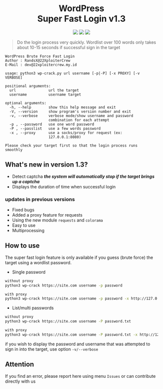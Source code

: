 <h1 align="center">WordPress<br/>Super Fast Login v1.3</h1>

<p align="center">
  <img src="https://img.shields.io/badge/Python-3.9.0-brightgreen">
  <img src="https://img.shields.io/badge/Languange-English-yellowgreen">
  <img src="https://img.shields.io/badge/License-CC-red">
</p>

> Do the login process very quickly. 
Wordlist over 100 words only takes about 10-15 seconds if successful sign in the target

```
WordPress Brute Force Fast Login
Author : RandsX@22XploiterCrew
E-Mail : dev@22xploitercrew.my.id

usage: python3 wp-crack.py url username [-p|-P] [-x PROXY] [-v VERBOSE]

positional arguments:
  url               url the target
  username          username target

optional arguments:
  -h, --help        show this help message and exit
  -V, --version     show program's version number and exit
  -v, --verbose     verbose mode/show username and password
                    combination for each attempt
  -p , --password   use one word password
  -P , --passlist   use a few words password
  -x , --proxy      use a socks/proxy for request (ex:
                    127.0.0.1:8080)

Please check your target first so that the login process runs
smoothly
```

## What's new in version 1.3?
- Detect captcha ***the system will automatically stop if the target brings up a captcha***
- Displays the duration of time when successful login
### updates in previous versions
- Fixed bugs
- Added a proxy feature for requests
- Using the new module ```requests``` and ```colorama```
- Easy to use
- Multiprocessing

## How to use
The super fast login feature is only available if you guess (brute force) the target using a wordlist password.
- Single password
```bash
without proxy
python3 wp-crack https://site.com username -p password

with proxy
python3 wp-crack https://site.com username -p password -x http://127.0.0.1:8000
```

- List/multi passwords
```bash
without proxy
python3 wp-crack https://site.com username -P password.txt

with proxy
python3 wp-crack https://site.com username -P password.txt -x http://127.0.0.1:8000
```

if you wish to display the password and username that was attempted to sign in into the target, use option ```-v/--verbose```

## Attention
If you find an error, please report here using menu ```Issues``` or can contribute directly with us
